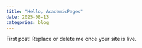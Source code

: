 ```yaml
---
title: "Hello, AcademicPages"
date: 2025-08-13
categories: blog
---
```


First post! Replace or delete me once your site is live.
